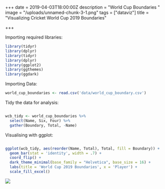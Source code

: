 +++
date = 2019-04-03T18:00:00Z
description = "World Cup Boundaries "
image = "/uploads/unnamed-chunk-3-1.png"
tags = ["dataviz"]
title = "Visualizing Cricket World Cup 2019 Boundaries"

+++

Importing required libraries:

```r
library(tidyr)
library(dplyr)
library(tidyr)
library(dplyr)
library(ggplot2)
library(ggthemes)
library(ggdark)
```

Importing Data:

```r
world_cup_boundaries <- read.csv('data/world_cup_boundary.csv')
```

Tidy the data for analysis:

```r

wcb_tidy <- world_cup_boundaries %>% 
  select(Name, Six, Four) %>% 
  gather(Boundary, Total, -Name)
```

Visualising with ggplot:

```r

ggplot(wcb_tidy, aes(reorder(Name, Total), Total, fill = Boundary)) +
  geom_bar(stat = 'identity', width = .7) +
  coord_flip() +
  dark_theme_minimal(base_family = "Helvetica", base_size = 16) +
  labs(title = 'World Cup 2019 Boundaries', x = 'Player') +
  scale_fill_excel()
```

![](/uploads/unnamed-chunk-3-1.png)